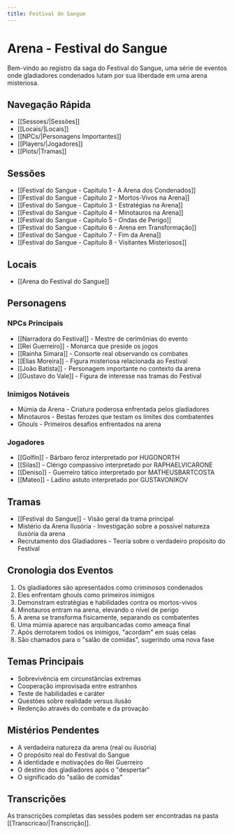 ```yaml
---
title: Festival do Sangue
---
```


# Arena - Festival do Sangue

Bem-vindo ao registro da saga do Festival do Sangue, uma série de eventos onde gladiadores condenados lutam por sua liberdade em uma arena misteriosa.

## Navegação Rápida

- [[Sessoes/|Sessões]]
- [[Locais/|Locais]]
- [[NPCs/|Personagens Importantes]]
- [[Players/|Jogadores]]
- [[Plots/|Tramas]]

## Sessões
- [[Festival do Sangue - Capítulo 1 - A Arena dos Condenados]]
- [[Festival do Sangue - Capítulo 2 - Mortos-Vivos na Arena]]
- [[Festival do Sangue - Capítulo 3 - Estratégias na Arena]]
- [[Festival do Sangue - Capítulo 4 - Minotauros na Arena]]
- [[Festival do Sangue - Capítulo 5 - Ondas de Perigo]]
- [[Festival do Sangue - Capítulo 6 - Arena em Transformação]]
- [[Festival do Sangue - Capítulo 7 - Fim da Arena]]
- [[Festival do Sangue - Capítulo 8 - Visitantes Misteriosos]]

## Locais
- [[Arena do Festival do Sangue]]

## Personagens

### NPCs Principais
- [[Narradora do Festival]] - Mestre de cerimônias do evento
- [[Rei Guerreiro]] - Monarca que preside os jogos
- [[Rainha Simara]] - Consorte real observando os combates
- [[Elias Moreira]] - Figura misteriosa relacionada ao Festival
- [[João Batista]] - Personagem importante no contexto da arena
- [[Gustavo do Vale]] - Figura de interesse nas tramas do Festival

### Inimigos Notáveis
- Múmia da Arena - Criatura poderosa enfrentada pelos gladiadores
- Minotauros - Bestas ferozes que testam os limites dos combatentes
- Ghouls - Primeiros desafios enfrentados na arena

### Jogadores
- [[Golfin]] - Bárbaro feroz interpretado por HUGONORTH
- [[Silas]] - Clérigo compassivo interpretado por RAPHAELVICARONE
- [[Deniso]] - Guerreiro tático interpretado por MATHEUSBARTCOSTA
- [[Mateo]] - Ladino astuto interpretado por GUSTAVONIKOV

## Tramas
- [[Festival do Sangue]] - Visão geral da trama principal
- Mistério da Arena Ilusória - Investigação sobre a possível natureza ilusória da arena
- Recrutamento dos Gladiadores - Teoria sobre o verdadeiro propósito do Festival

## Cronologia dos Eventos
1. Os gladiadores são apresentados como criminosos condenados
2. Eles enfrentam ghouls como primeiros inimigos
3. Demonstram estratégias e habilidades contra os mortos-vivos
4. Minotauros entram na arena, elevando o nível de perigo
5. A arena se transforma fisicamente, separando os combatentes
6. Uma múmia aparece nas arquibancadas como ameaça final
7. Após derrotarem todos os inimigos, "acordam" em suas celas
8. São chamados para o "salão de comidas", sugerindo uma nova fase

## Temas Principais
- Sobrevivência em circunstâncias extremas
- Cooperação improvisada entre estranhos
- Teste de habilidades e caráter
- Questões sobre realidade versus ilusão
- Redenção através do combate e da provação

## Mistérios Pendentes
- A verdadeira natureza da arena (real ou ilusória)
- O propósito real do Festival do Sangue
- A identidade e motivações do Rei Guerreiro
- O destino dos gladiadores após o "despertar"
- O significado do "salão de comidas"

## Transcrições
As transcrições completas das sessões podem ser encontradas na pasta [[Transcricao/|Transcrição]]. 